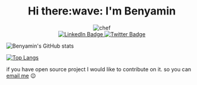 <div align="center" >
  <h1>Hi there:wave: I'm Benyamin</h1>
  <img src="https://media.giphy.com/media/gjrYDwbjnK8x36xZIO/giphy.gif" alt="chef" />
  <div id="badges">
    <a href="https://www.linkedin.com/in/benyaminmahmoudyan/">
      <img src="https://img.shields.io/badge/LinkedIn-blue?style=for-the-badge&logo=linkedin&logoColor=white" alt="LinkedIn Badge"/>
    </a>
    <a href="https://twitter.com/bmahmoudyan">
      <img src="https://img.shields.io/badge/Twitter-blue?style=for-the-badge&logo=twitter&logoColor=white" alt="Twitter Badge"/>
    </a>
  </div>
  <img src="https://komarev.com/ghpvc/?username=bmahmoudyan&style=for-the-badge&color=blueviolet" alt=""/>
</div>

<p><img src="https://github-readme-stats.vercel.app/api?username=bmahmoudyan&amp;show_icons=true&amp;theme=dark&amp;include_all_commits=true" alt="Benyamin's GitHub stats"></p>

<p><a href="https://github.com/anuraghazra/github-readme-stats"><img  src="https://github-readme-stats.vercel.app/api/top-langs/?username=bmahmoudyan&amp;show_icons=true&amp;theme=dark&amp;langs_count=10&amp;layout=compact" alt="Top Langs"></a></p>

if you have open source project I would like to contribute on it.
so you can <a href="mailto:benyaminmahmoudyan@gmail.com" alt="Benyamin Mahmoudyan email addres" >email me</a> :wink:
